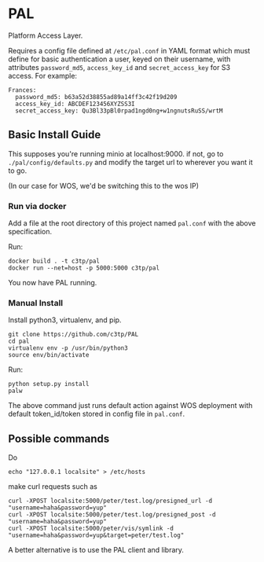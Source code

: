 # PAL
Platform Access Layer. 

Requires a config file defined at `/etc/pal.conf` in YAML format which must define for basic authentication a user, keyed on their username, with attributes `password_md5`, `access_key_id` and `secret_access_key` for S3 access.  For example:

```
Frances:
  password_md5: b63a52d38855ad89a14ff3c42f19d209
  access_key_id: ABCDEF123456XYZSS3I
  secret_access_key: Qu3Bl33pBl0rpad1ngd0ng+w1ngnutsRuSS/wrtM
```

## Basic Install Guide

This supposes you're running minio at localhost:9000. if not,
go to `./pal/config/defaults.py` and modify the target url to wherever you want it to go. 

(In our case for WOS, we'd be switching this to the wos IP)

### Run via docker

Add a file at the root directory of this project named `pal.conf` with the above specification.

Run:
```
docker build . -t c3tp/pal
docker run --net=host -p 5000:5000 c3tp/pal
```

You now have PAL running. 

### Manual Install

Install python3, virtualenv, and pip.

```
git clone https://github.com/c3tp/PAL
cd pal
virtualenv env -p /usr/bin/python3
source env/bin/activate
```

Run: 
```
python setup.py install
palw
```

The above command just runs default action against WOS deployment with default token_id/token stored in config file
in `pal.conf`.

## Possible commands

Do

```
echo "127.0.0.1 localsite" > /etc/hosts
```

make curl requests such as 
```
curl -XPOST localsite:5000/peter/test.log/presigned_url -d "username=haha&password=yup"
curl -XPOST localsite:5000/peter/test.log/presigned_post -d "username=haha&password=yup"
curl -XPOST localsite:5000/peter/vis/symlink -d "username=haha&password=yup&target=peter/test.log"
```

A better alternative is to use the PAL client and library.
